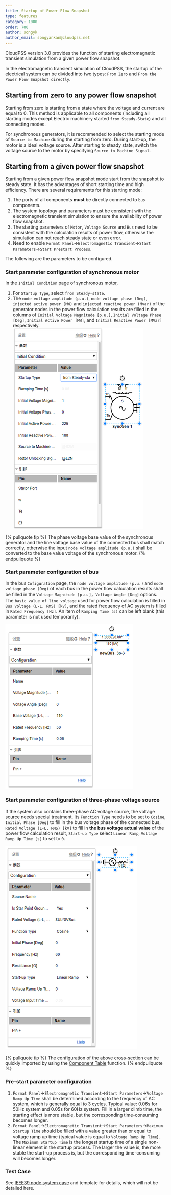 ```yaml
---
title: Startup of Power Flow Snapshot
type: features
category: 1000
order: 700
author: songyk
author_email: songyankan@cloudpss.net
---
```


CloudPSS version 3.0 provides the function of starting electromagnetic transient simulation from a given power flow snapshot.

In the electromagnetic transient simulation of CloudPSS, the startup of the electrical system can be divided into two types: `From Zero` and `From the Power Flow Snapshot directly`.

## Starting from zero to any power flow snapshot
Starting from zero is starting from a state where the voltage and current are equal to 0. This method is applicable to all components (including all starting modes except Electric machinery started `from Steady-State`) and all connecting modes.

For synchronous generators, it is recommended to select the starting mode of `Source to Machine` during the starting from zero. During start-up, the motor is a ideal voltage source. After starting to steady state, switch the voltage source to the motor by specifying `Source to Machine Signal`.

## Starting from a given power flow snapshot

Starting from a given power flow snapshot mode start from the snapshot to steady state. It has the advantages of short starting time and high efficiency. There are several requirements for this starting mode:

1. The ports of all components **must** be directly connected to `bus` components.
2. The system topology and parameters must be consistent with the electromagnetic transient simulation to ensure the availability of power flow snapshot.
3. The starting parameters of `Motor`, `Voltage Source` and `Bus` need to be consistent with the calculation results of power flow, otherwise the simulation can not reach steady state or even error.
4. Need to enable `Format Panel`->`Electromagnetic Transient`->`Start Parameters`->`Start Prestart Process`.


The following are the parameters to be configured.

### Start parameter configuration of synchronous motor

In the `Initial Condition` page of synchronous motor,
1. For `Startup Type`, select `from Steady-state`.
2. The `node voltage amplitude (p.u.)`, `node voltage phase (Deg)`, `injected active power (MW)` and `injected reactive power (Mvar)` of the generator nodes in the power flow calculation results are filled in the columns of `Initial Voltage Magnitude [p.u.]`, `Initial Voltage Phase [Deg]`, `Initial Active Power [MW]`, and `Initial Reactive Power [MVar]` respectively.
   ![同步电机启动参数](Initialization/sync.png "Start parameters page of synchronous generator") 

{% pullquote tip %}
The phase voltage base value of the synchronous generator and the line voltage base value of the connected bus shall match correctly, otherwise the input `node voltage amplitude (p.u.)` shall be converted to the base value voltage of the synchronous motor.
{% endpullquote %}

### Start parameter configuration of bus

In the bus `Cofiguration` page, the `node voltage amplitude (p.u.)` and `node voltage phase (Deg)` of each bus in the power flow calculation results shall be filled in the `Voltage Magnitude [p.u.]`，`Voltage Angle [Deg]` options. The `basic value of line voltage` used for power flow calculation is filled in `Bus Voltage (L-L, RMS) [kV]`, and the rated frequency of AC system is filled in `Rated Frequency [Hz]`. An item of `Ramping Time (s)` can be left blank (this parameter is not used temporarily).

![母线启动参数](Initialization/bus.png "Three phase bus starting parameters page")

### Start parameter configuration of three-phase voltage source

If the system also contains three-phase AC voltage source, the voltage source needs special treatment. Its `Function Type` needs to be set to `Cosine`, `Initial Phase [Deg]` to fill in the bus voltage phase of the connected bus, `Rated Voltage (L-L, RMS) [kV]` to fill in **the bus voltage actual value** of the power flow calculation result, `Start-up Type` select `Linear Ramp`, `Voltage Ramp Up Time [s]` to set to `0`.

![三相电压源启动参数](Initialization/source.png "Three-phase voltage source start parameter page")


{% pullquote tip %}
The configuration of the above cross-section can be quickly imported by using the [Component Table](ComponentTable.md) function.
{% endpullquote %}

### Pre-start parameter configuration

1. `Format Panel`->`Electromagnetic Transient`->`Start Parameters`->`Voltage Ramp Up Time` shall be determined according to the frequency of AC system, which is generally equal to 3 cycles. Typical value: 0.06s for 50Hz system and 0.05s for 60Hz system. Fill in a larger climb time, the starting effect is more stable, but the corresponding time-consuming becomes longer.
2. `Format Panel`->`Electromagnetic Transient`->`Start Parameters`->`Maximum Startup Time` should be filled with a value greater than or equal to voltage ramp up time (typical value is equal to `Voltage Ramp Up Time`). The `Maximum Startup Time` is the longest startup time of a single non-linear element in the startup process. The larger the value is, the more stable the start-up process is, but the corresponding time-consuming will becomes longer.

### Test Case

See [IEEE39 node system case](../examples/IEEE39.md) and template for details, which will not be detailed here.

